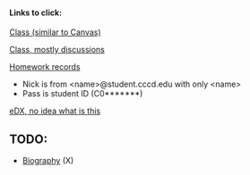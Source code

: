 #### Links to click:

[Class (similar to Canvas)](https://piazza.com/cccd/spring2019/cs150/home)

[Class, mostly discussions](https://piazza.com/class/jq72bngvwwb27r)

[Homework records](http://cs170-console.appspot.com/)

  - Nick is from \<name\>@student.cccd.edu with only \<name\>
  - Pass is student ID (C0*******)
  
[eDX, no idea what is this](https://courses.edx.org/u/ttran1412)
 
## TODO:

  - [Biography](https://coastdistrict.instructure.com/profile) (X)
  
  
